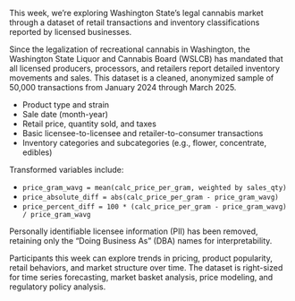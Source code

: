 This week, we’re exploring Washington State’s legal cannabis market through a dataset of retail transactions and inventory classifications reported by licensed businesses.

Since the legalization of recreational cannabis in Washington, the Washington State Liquor and Cannabis Board (WSLCB) has mandated that all licensed producers, processors, and retailers report detailed inventory movements and sales. This dataset is a cleaned, anonymized sample of 50,000 transactions from January 2024 through March 2025.

- Product type and strain
- Sale date (month-year)
- Retail price, quantity sold, and taxes
- Basic licensee-to-licensee and retailer-to-consumer transactions
- Inventory categories and subcategories (e.g., flower, concentrate, edibles)

Transformed variables include:
- `price_gram_wavg = mean(calc_price_per_gram, weighted by sales_qty)`
- `price_absolute_diff = abs(calc_price_per_gram - price_gram_wavg)`
- `price_percent_diff = 100 * (calc_price_per_gram - price_gram_wavg) / price_gram_wavg`

Personally identifiable licensee information (PII) has been removed, retaining only the “Doing Business As” (DBA) names for interpretability.

Participants this week can explore trends in pricing, product popularity, retail behaviors, and market structure over time. The dataset is right-sized for time series forecasting, market basket analysis, price modeling, and regulatory policy analysis.
